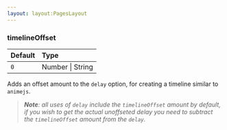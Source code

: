 ```yaml
---
layout: layout:PagesLayout
---
```

### timelineOffset

| Default | Type             |
| :------ | :--------------- |
| `0`     | Number \| String |

Adds an offset amount to the `delay` option, for creating a timeline similar to `animejs`.

> _**Note**: all uses of `delay` include the `timelineOffset` amount by default, if you wish to get the actual unoffseted delay you need to subtract the `timelineOffset` amount from the `delay`._